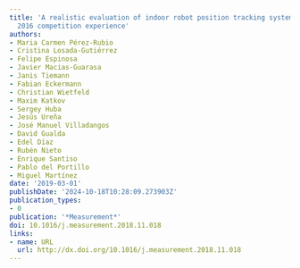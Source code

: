 ```yaml
---
title: 'A realistic evaluation of indoor robot position tracking systems: The IPIN
  2016 competition experience'
authors:
- Maria Carmen Pérez-Rubio
- Cristina Losada-Gutiérrez
- Felipe Espinosa
- Javier Macias-Guarasa
- Janis Tiemann
- Fabian Eckermann
- Christian Wietfeld
- Maxim Katkov
- Sergey Huba
- Jesús Ureña
- José Manuel Villadangos
- David Gualda
- Edel Díaz
- Rubén Nieto
- Enrique Santiso
- Pablo del Portillo
- Miguel Martínez
date: '2019-03-01'
publishDate: '2024-10-18T10:28:09.273903Z'
publication_types:
- 0
publication: '*Measurement*'
doi: 10.1016/j.measurement.2018.11.018
links:
- name: URL
  url: http://dx.doi.org/10.1016/j.measurement.2018.11.018
---
```

